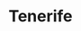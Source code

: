 ---
layout: photography
title:  "Tenerife"
region: "Canary Islands"
year: 2019
id: tenerife
intro: "An island of amazing diversity and one of the most underrated places I've visited. Hot southern beaches, vast volcanic landscapes and lush green mountains in the north."
seo:
    title: "Travel Photography - Tenerife"
    description: "Photography from around Tenerife, Canary Islands including Mount Teide, Masca Valley, Anaga and Playa de Benijo."
hero:
    image: "Tenerife-005.jpg"
    alt: "The road through Anaga"
---